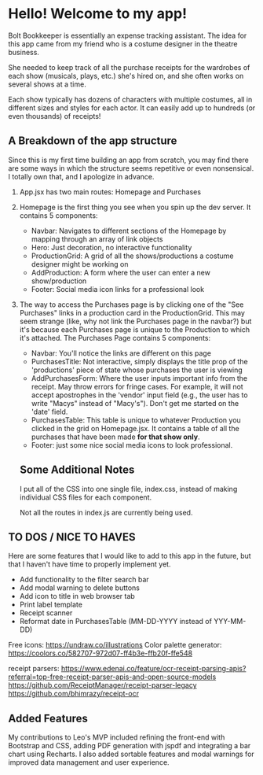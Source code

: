 # Hello! Welcome to my app!

Bolt Bookkeeper is essentially an expense tracking assistant. The idea for this app came from my friend who is a costume designer in the theatre business.

She needed to keep track of all the purchase receipts for the wardrobes of each show (musicals, plays, etc.) she's hired on, and she often works on several shows at a time.

Each show typically has dozens of characters with multiple costumes, all in different sizes and styles for each actor. It can easily add up to hundreds (or even thousands) of receipts!

## A Breakdown of the app structure

Since this is my first time building an app from scratch, you may find there are some ways in which the structure seems repetitive or even nonsensical. I totally own that, and I apologize in advance.

1. App.jsx has two main routes: Homepage and Purchases

2. Homepage is the first thing you see when you spin up the dev server. It contains 5 components:

   - Navbar: Navigates to different sections of the Homepage by mapping through an array of link objects
   - Hero: Just decoration, no interactive functionality
   - ProductionGrid: A grid of all the shows/productions a costume designer might be working on
   - AddProduction: A form where the user can enter a new show/production
   - Footer: Social media icon links for a professional look

3. The way to access the Purchases page is by clicking one of the "See Purchases" links in a production card in the ProductionGrid. This may seem strange (like, why not link the Purchases page in the navbar?) but it's because each Purchases page is unique to the Production to which it's attached. The Purchases Page contains 5 components:

   - Navbar: You'll notice the links are different on this page
   - PurchasesTitle: Not interactive, simply displays the title prop of the 'productions' piece of state whose purchases the user is viewing
   - AddPurchasesForm: Where the user inputs important info from the receipt. May throw errors for fringe cases. For example, it will not accept apostrophes in the 'vendor' input field (e.g., the user has to write "Macys" instead of "Macy's"). Don't get me started on the 'date' field.
   - PurchasesTable: This table is unique to whatever Production you clicked in the grid on Homepage.jsx. It contains a table of all the purchases that have been made **for that show only**.
   - Footer: just some nice social media icons to look professional.

   ## Some Additional Notes

   I put all of the CSS into one single file, index.css, instead of making individual CSS files for each component.

   Not all the routes in index.js are currently being used.

<!-- Notes About Future Features -->

## TO DOS / NICE TO HAVES

Here are some features that I would like to add to this app in the future, but that I haven't have time to properly implement yet.

- Add functionality to the filter search bar
- Add modal warning to delete buttons
- Add icon to title in web browser tab
- Print label template
- Receipt scanner
- Reformat date in PurchasesTable (MM-DD-YYYY instead of YYY-MM-DD)

Free icons: https://undraw.co/illustrations
Color palette generator: https://coolors.co/582707-972d07-ff4b3e-ffb20f-ffe548

receipt parsers:
https://www.edenai.co/feature/ocr-receipt-parsing-apis?referral=top-free-receipt-parser-apis-and-open-source-models
https://github.com/ReceiptManager/receipt-parser-legacy
https://github.com/bhimrazy/receipt-ocr

## Added Features

My contributions to Leo's MVP included refining the front-end with Bootstrap and CSS, adding PDF generation with jspdf and integrating a bar chart using Recharts. I also added sortable features and modal warnings for improved data management and user experience.
